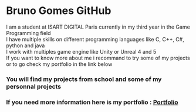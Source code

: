 # Bruno Gomes GitHub

<p>
  I am a student at ISART DIGITAL Paris currently in my third year in the Game Programming field <br>
  I have multiple skills on different programming languages like C, C++, C#, python and java<br>
  I work with multiples game engine like Unity or Unreal 4 and 5<br>
  If you want to know more about me i recommand to try some of my projects or to go check my portfolio in the link below <br>
</p>

### You will find my projects from school and some of my personnal projects 

### If you need more information here is my portfolio : <a href="https://bgomes02.wixsite.com/bruno-gomes-portfoli"> Portfolio </a>
